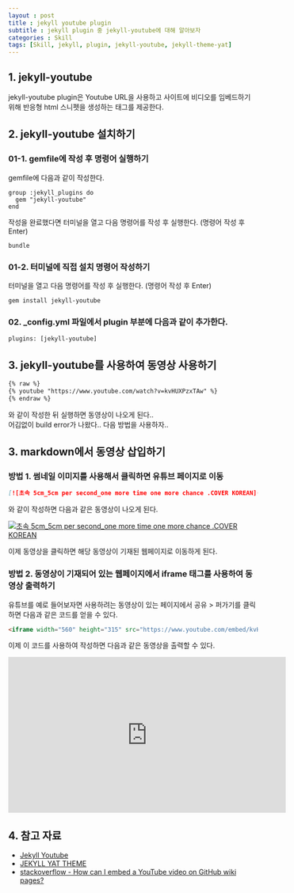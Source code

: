 ```yaml
---
layout : post
title : jekyll youtube plugin
subtitle : jekyll plugin 중 jekyll-youtube에 대해 알아보자
categories : Skill
tags: [Skill, jekyll, plugin, jekyll-youtube, jekyll-theme-yat]
---
```


## 1. jekyll-youtube
jekyll-youtube plugin은 Youtube URL을 사용하고 사이트에 비디오를 임베드하기 위해 반응형 html 스니펫을 생성하는 태그를 제공한다.

## 2. jekyll-youtube 설치하기
### 01-1. gemfile에 작성 후 명령어 실행하기

gemfile에 다음과 같이 작성한다.
```
group :jekyll_plugins do
  gem "jekyll-youtube"
end
```

작성을 완료했다면 터미널을 열고 다음 명령어를 작성 후 실행한다. (명령어 작성 후 Enter)

```
bundle
```

### 01-2. 터미널에 직접 설치 명령어 작성하기

터미널을 열고 다음 명령어를 작성 후 실행한다. (명령어 작성 후 Enter)

```
gem install jekyll-youtube
```

### 02. _config.yml 파일에서 plugin 부분에 다음과 같이 추가한다.

```
plugins: [jekyll-youtube]
```

## 3. jekyll-youtube를 사용하여 동영상 사용하기

```md
{% raw %}
{% youtube "https://www.youtube.com/watch?v=kvHUXPzxTAw" %}
{% endraw %}
```
와 같이 작성한 뒤 실행하면 동영상이 나오게 된다..<br/>
어김없이 build error가 나왔다.. 다음 방법을 사용하자..

## 3. markdown에서 동영상 삽입하기

### 방법 1. 썸네일 이미지를 사용해서 클릭하면 유튜브 페이지로 이동

```md
[![초속 5cm_5cm per second_one more time one more chance .COVER KOREAN](https://img.youtube.com/vi/kvHUXPzxTAw/0.jpg)](https://www.youtube.com/watch?v=kvHUXPzxTAw "초속 5cm_5cm per second_one more time one more chance .COVER KOREAN")
```
와 같이 작성하면 다음과 같은 동영상이 나오게 된다.

[![초속 5cm_5cm per second_one more time one more chance .COVER KOREAN](https://img.youtube.com/vi/kvHUXPzxTAw/0.jpg)](https://www.youtube.com/watch?v=kvHUXPzxTAw "초속 5cm_5cm per second_one more time one more chance .COVER KOREAN")

이제 동영상을 클릭하면 해당 동영상이 기재된 웹페이지로 이동하게 된다.

### 방법 2. 동영상이 기재되어 있는 웹페이지에서 iframe 태그를 사용하여 동영상 출력하기

유튜브를 예로 들어보자면 사용하려는 동영상이 있는 페이지에서 공유 > 퍼가기를 클릭하면 다음과 같은 코드를 얻을 수 있다.

```html
<iframe width="560" height="315" src="https://www.youtube.com/embed/kvHUXPzxTAw" title="YouTube video player" frameborder="0" allow="accelerometer; autoplay; clipboard-write; encrypted-media; gyroscope; picture-in-picture" allowfullscreen></iframe>
```

이제 이 코드를 사용하여 작성하면 다음과 같은 동영상을 출력할 수 있다.

<iframe width="560" height="315" src="https://www.youtube.com/embed/kvHUXPzxTAw" title="YouTube video player" frameborder="0" allow="accelerometer; autoplay; clipboard-write; encrypted-media; gyroscope; picture-in-picture" allowfullscreen></iframe>

## 4. 참고 자료
- [Jekyll Youtube](https://github.com/dommmel/jekyll-youtube)
- [JEKYLL YAT THEME](https://github.com/jeffreytse/jekyll-theme-yat)
- [stackoverflow - How can I embed a YouTube video on GitHub wiki pages?](https://stackoverflow.com/questions/11804820/how-can-i-embed-a-youtube-video-on-github-wiki-pages)